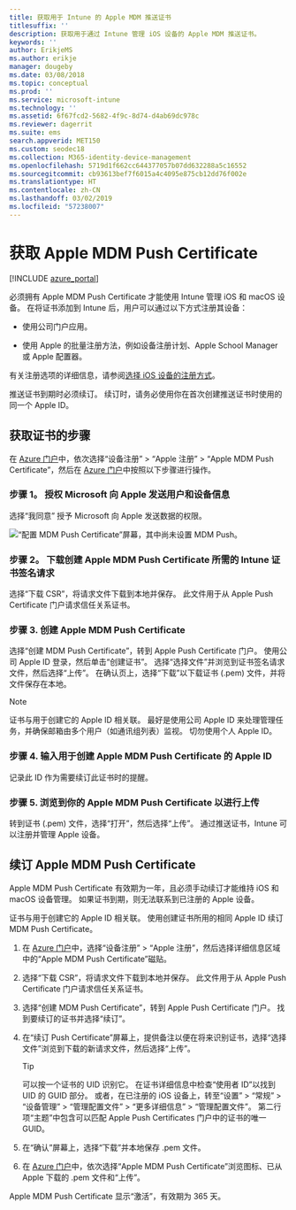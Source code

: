 ```yaml
---
title: 获取用于 Intune 的 Apple MDM 推送证书
titlesuffix: ''
description: 获取用于通过 Intune 管理 iOS 设备的 Apple MDM 推送证书。
keywords: ''
author: ErikjeMS
ms.author: erikje
manager: dougeby
ms.date: 03/08/2018
ms.topic: conceptual
ms.prod: ''
ms.service: microsoft-intune
ms.technology: ''
ms.assetid: 6f67fcd2-5682-4f9c-8d74-d4ab69dc978c
ms.reviewer: dagerrit
ms.suite: ems
search.appverid: MET150
ms.custom: seodec18
ms.collection: M365-identity-device-management
ms.openlocfilehash: 5719d1f662cc644377057b07dd632288a5c16552
ms.sourcegitcommit: cb93613bef7f6015a4c4095e875cb12dd76f002e
ms.translationtype: HT
ms.contentlocale: zh-CN
ms.lasthandoff: 03/02/2019
ms.locfileid: "57238007"
---
```

# <a name="get-an-apple-mdm-push-certificate"></a>获取 Apple MDM Push Certificate

[!INCLUDE [azure_portal](./includes/azure_portal.md)]

必须拥有 Apple MDM Push Certificate 才能使用 Intune 管理 iOS 和 macOS 设备。 在将证书添加到 Intune 后，用户可以通过以下方式注册其设备：

- 使用公司门户应用。

- 使用 Apple 的批量注册方法，例如设备注册计划、Apple School Manager 或 Apple 配置器。

有关注册选项的详细信息，请参阅[选择 iOS 设备的注册方式](enrollment-method-choose-ios.md)。

推送证书到期时必须续订。 续订时，请务必使用你在首次创建推送证书时使用的同一个 Apple ID。


## <a name="steps-to-get-your-certificate"></a>获取证书的步骤
在 [Azure 门户](https://portal.azure.com)中，依次选择“设备注册” > “Apple 注册” > “Apple MDM Push Certificate”，然后在 [Azure 门户](https://portal.azure.com)中按照以下步骤进行操作。

### <a name="step-1-grant-microsoft-permission-to-send-user-and-device-information-to-apple"></a>步骤 1。 授权 Microsoft 向 Apple 发送用户和设备信息
选择“我同意” 授予 Microsoft 向 Apple 发送数据的权限。

![“配置 MDM Push Certificate”屏幕，其中尚未设置 MDM Push。](./media/create-mdm-push-certificate.png)

### <a name="step-2-download-the-intune-certificate-signing-request-required-to-create-an-apple-mdm-push-certificate"></a>步骤 2。 下载创建 Apple MDM Push Certificate 所需的 Intune 证书签名请求
选择“下载 CSR”，将请求文件下载到本地并保存。 此文件用于从 Apple Push Certificate 门户请求信任关系证书。

  ### <a name="step-3-create-an-apple-mdm-push-certificate"></a>步骤 3. 创建 Apple MDM Push Certificate
选择“创建 MDM Push Certificate”，转到 Apple Push Certificate 门户。 使用公司 Apple ID 登录，然后单击“创建证书”。 选择“选择文件”并浏览到证书签名请求文件，然后选择“上传”。 在确认页上，选择“下载”以下载证书 (.pem) 文件，并将文件保存在本地。

> [!NOTE]
> 证书与用于创建它的 Apple ID 相关联。 最好是使用公司 Apple ID 来处理管理任务，并确保邮箱由多个用户（如通讯组列表）监视。 切勿使用个人 Apple ID。

### <a name="step-4-enter-the-apple-id-used-to-create-your-apple-mdm-push-certificate"></a>步骤 4. 输入用于创建 Apple MDM Push Certificate 的 Apple ID
记录此 ID 作为需要续订此证书时的提醒。

### <a name="step-5-browse-to-your-apple-mdm-push-certificate-to-upload"></a>步骤 5. 浏览到你的 Apple MDM Push Certificate 以进行上传
转到证书 (.pem) 文件，选择“打开”，然后选择“上传”。 通过推送证书，Intune 可以注册并管理 Apple 设备。

## <a name="renew-apple-mdm-push-certificate"></a>续订 Apple MDM Push Certificate
Apple MDM Push Certificate 有效期为一年，且必须手动续订才能维持 iOS 和 macOS 设备管理。 如果证书到期，则无法联系到已注册的 Apple 设备。

证书与用于创建它的 Apple ID 相关联。 使用创建证书所用的相同 Apple ID 续订 MDM Push Certificate。

1. 在 [Azure 门户](https://portal.azure.com)中，选择“设备注册” > “Apple 注册”，然后选择详细信息区域中的“Apple MDM Push Certificate”磁贴。
2. 选择“下载 CSR”，将请求文件下载到本地并保存。 此文件用于从 Apple Push Certificate 门户请求信任关系证书。
3. 选择“创建 MDM Push Certificate”，转到 Apple Push Certificate 门户。 找到要续订的证书并选择“续订”。
4. 在“续订 Push Certificate”屏幕上，提供备注以便在将来识别证书，选择“选择文件”浏览到下载的新请求文件，然后选择“上传”。
   > [!TIP]
   > 可以按一个证书的 UID 识别它。 在证书详细信息中检查“使用者 ID”以找到 UID 的 GUID 部分。 或者，在已注册的 iOS 设备上，转至“设置” > “常规” > “设备管理” > “管理配置文件” > “更多详细信息” > “管理配置文件”。 第二行项“主题”中包含可以匹配 Apple Push Certificates 门户中的证书的唯一 GUID。
 
6. 在“确认”屏幕上，选择“下载”并本地保存 .pem 文件。
7. 在 [Azure 门户](https://portal.azure.com)中，依次选择“Apple MDM Push Certificate”浏览图标、已从 Apple 下载的 .pem 文件和“上传”。

Apple MDM Push Certificate 显示“激活”，有效期为 365 天。

